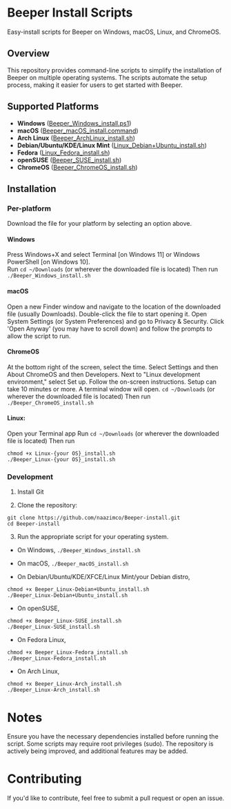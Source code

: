 # Beeper Install Scripts  

Easy-install scripts for Beeper on Windows, macOS, Linux, and ChromeOS.  

## Overview  

This repository provides command-line scripts to simplify the installation of Beeper on multiple operating systems. The scripts automate the setup process, making it easier for users to get started with Beeper.  

## Supported Platforms  

- **Windows** ([Beeper_Windows_install.ps1](https://github.com/naazimco/Beeper-install/raw/refs/heads/main/Beeper_Windows_install.ps1))  
- **macOS** ([Beeper_macOS_install.command](https://github.com/naazimco/Beeper-install/raw/refs/heads/main/Beeper_macOS_install.command))  
- **Arch Linux** ([Beeper_ArchLinux_install.sh](https://github.com/naazimco/Beeper-install/raw/refs/heads/main/Beeper_Linux-Arch_install.sh))  
- **Debian/Ubuntu/KDE/Linux Mint** ([Linux_Debian+Ubuntu_install.sh](https://github.com/naazimco/Beeper-install/raw/refs/heads/main/Beeper_Linux-Debian+Ubuntu_install.sh))  
- **Fedora** ([Linux_Fedora_install.sh](https://github.com/naazimco/Beeper-install/raw/refs/heads/main/Beeper_Linux-Fedora_install.sh))  
- **openSUSE** ([Beeper_SUSE_install.sh](https://github.com/naazimco/Beeper-install/raw/refs/heads/main/Beeper_Linux-SUSE_install.sh))  
- **ChromeOS** ([Beeper_ChromeOS_install.sh](https://github.com/naazimco/Beeper-install/raw/refs/heads/main/Beeper_ChromeOS_install.sh))  

## Installation  

### Per-platform
Download the file for your platform by selecting an option above.

#### Windows
Press Windows+X and select Terminal [on Windows 11] or Windows PowerShell [on Windows 10].  
Run `cd ~/Downloads` (or wherever the downloaded file is located)
Then run `./Beeper_Windows_install.sh`

#### macOS
Open a new Finder window and navigate to the location of the downloaded file (usually Downloads).
Double-click the file to start opening it.
Open System Settings (or System Preferences) and go to Privacy & Security.
Click 'Open Anyway' (you may have to scroll down) and follow the prompts to allow the script to run.

#### ChromeOS
At the bottom right of the screen, select the time.
Select Settings and then About ChromeOS and then Developers.
Next to "Linux development environment," select Set up.
Follow the on-screen instructions. Setup can take 10 minutes or more.
A terminal window will open. `cd ~/Downloads` (or wherever the downloaded file is located)
Then run `./Beeper_ChromeOS_install.sh`

#### Linux:
Open your Terminal app
Run `cd ~/Downloads` (or wherever the downloaded file is located)
Then run
```
chmod +x Linux-{your OS}_install.sh
./Beeper_Linux-{your OS}_install.sh
```

### Development

1. Install Git

2. Clone the repository:  
```
git clone https://github.com/naazimco/Beeper-install.git
cd Beeper-install
```

3. Run the appropriate script for your operating system.

- On Windows, `./Beeper_Windows_install.sh`

- On macOS, `./Beeper_macOS_install.sh`

- On Debian/Ubuntu/KDE/XFCE/Linux Mint/your Debian distro,
```
chmod +x Beeper_Linux-Debian+Ubuntu_install.sh
./Beeper_Linux-Debian+Ubuntu_install.sh
```

- On openSUSE,
```
chmod +x Beeper_Linux-SUSE_install.sh
./Beeper_Linux-SUSE_install.sh
```

- On Fedora Linux,
```
chmod +x Beeper_Linux-Fedora_install.sh
./Beeper_Linux-Fedora_install.sh
```
- On Arch Linux,
```
chmod +x Beeper_Linux-Arch_install.sh
./Beeper_Linux-Arch_install.sh
```
# Notes

Ensure you have the necessary dependencies installed before running the script.
Some scripts may require root privileges (sudo).
The repository is actively being improved, and additional features may be added.

# Contributing

If you'd like to contribute, feel free to submit a pull request or open an issue.
